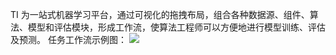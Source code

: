 TI 为一站式机器学习平台，通过可视化的拖拽布局，组合各种数据源、组件、算法、模型和评估模块，形成工作流，使算法工程师可以方便地进行模型训练、评估及预测。
任务工作流示例图：
![](https://main.qcloudimg.com/raw/2cb7c34d8d522b61f9dbd441f5123cac.png)
